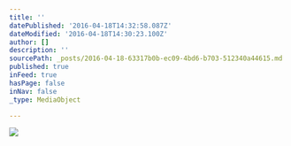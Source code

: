 ```yaml
---
title: ''
datePublished: '2016-04-18T14:32:58.087Z'
dateModified: '2016-04-18T14:30:23.100Z'
author: []
description: ''
sourcePath: _posts/2016-04-18-63317b0b-ec09-4bd6-b703-512340a44615.md
published: true
inFeed: true
hasPage: false
inNav: false
_type: MediaObject

---
```

![](https://the-grid-user-content.s3-us-west-2.amazonaws.com/3dd8c7a6-0c4f-4dba-93e1-e835e57c0ca7.jpg)